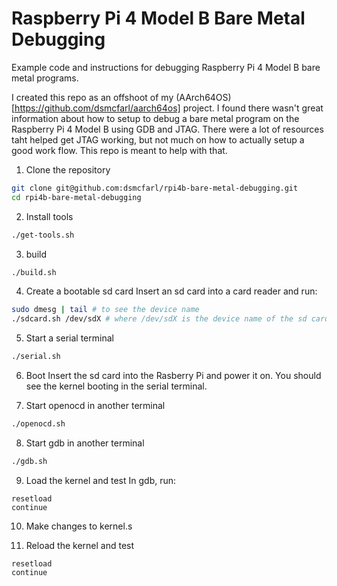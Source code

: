 # Raspberry Pi 4 Model B Bare Metal Debugging

Example code and instructions for debugging Raspberry Pi 4 Model B bare metal programs.

I created this repo as an offshoot of my (AArch64OS)[https://github.com/dsmcfarl/aarch64os] project. I found there
wasn't great information about how to setup to debug a bare metal program on the Raspberry Pi 4 Model B using GDB and
JTAG. There were a lot of resources taht helped get JTAG working, but not much on how to actually setup a good work
flow. This repo is meant to help with that.

1. Clone the repository

```sh
git clone git@github.com:dsmcfarl/rpi4b-bare-metal-debugging.git
cd rpi4b-bare-metal-debugging
```

2. Install tools

```sh
./get-tools.sh
```
    
3. build

```sh
./build.sh
```

4. Create a bootable sd card
   Insert an sd card into a card reader and run:

```sh
sudo dmesg | tail # to see the device name
./sdcard.sh /dev/sdX # where /dev/sdX is the device name of the sd card
```

5. Start a serial terminal

```sh
./serial.sh
```

6. Boot
   Insert the sd card into the Rasberry Pi and power it on. You should see the kernel booting in the serial terminal.

7. Start openocd in another terminal

```sh
./openocd.sh
```

8. Start gdb in another terminal

```sh
./gdb.sh
```

9. Load the kernel and test
   In gdb, run:

```gdb
resetload
continue
```

10. Make changes to kernel.s

11. Reload the kernel and test

```gdb
resetload
continue
```
